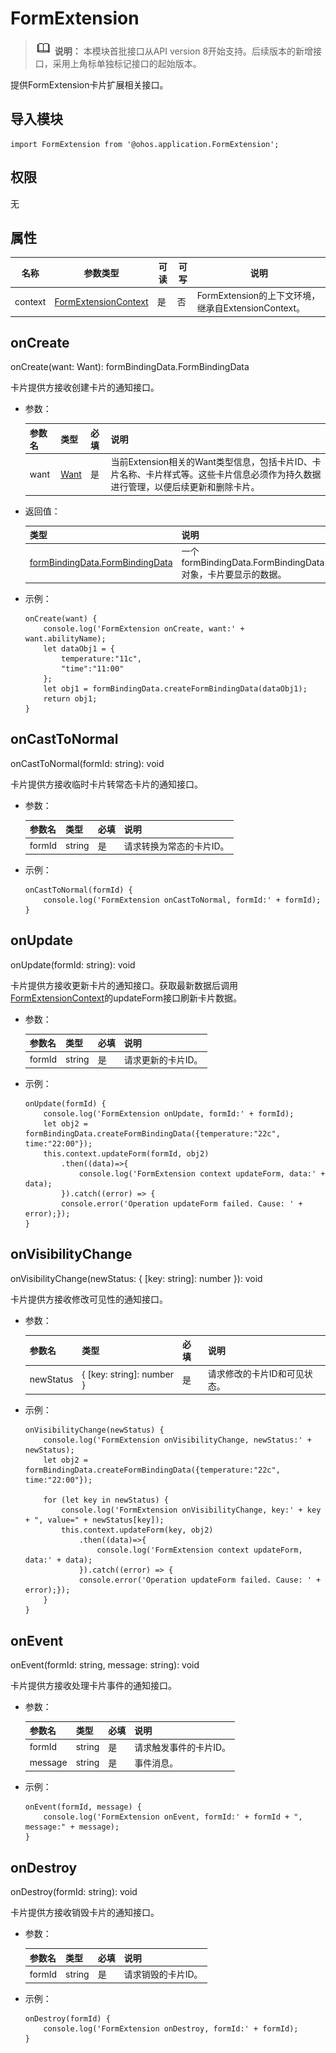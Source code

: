 # FormExtension

> ![icon-note.gif](public_sys-resources/icon-note.gif) **说明：**
> 本模块首批接口从API version 8开始支持。后续版本的新增接口，采用上角标单独标记接口的起始版本。

提供FormExtension卡片扩展相关接口。

## 导入模块

```
import FormExtension from '@ohos.application.FormExtension';
```

## 权限

无

## 属性

| 名称    | 参数类型                                                | 可读 | 可写 | 说明                                                |
| ------- | ------------------------------------------------------- | ---- | ---- | --------------------------------------------------- |
| context | [FormExtensionContext](js-apis-formextensioncontext.md) | 是   | 否   | FormExtension的上下文环境，继承自ExtensionContext。 |

## onCreate

onCreate(want: Want): formBindingData.FormBindingData

卡片提供方接收创建卡片的通知接口。

- 参数：

  | 参数名 | 类型                                   | 必填 | 说明                                                         |
  | ------ | -------------------------------------- | ---- | ------------------------------------------------------------ |
  | want   | [Want](js-apis-featureAbility.md#want) | 是   | 当前Extension相关的Want类型信息，包括卡片ID、卡片名称、卡片样式等。这些卡片信息必须作为持久数据进行管理，以便后续更新和删除卡片。 |

- 返回值：

  | 类型                                                         | 说明                                                        |
  | ------------------------------------------------------------ | ----------------------------------------------------------- |
  | [formBindingData.FormBindingData](js-apis-formbindingdata.md#formbindingdata) | 一个formBindingData.FormBindingData对象，卡片要显示的数据。 |

- 示例：

  ```
  onCreate(want) {
      console.log('FormExtension onCreate, want:' + want.abilityName);
      let dataObj1 = {
          temperature:"11c",
          "time":"11:00"
      };
      let obj1 = formBindingData.createFormBindingData(dataObj1);
      return obj1;
  }
  ```

## onCastToNormal

onCastToNormal(formId: string): void

卡片提供方接收临时卡片转常态卡片的通知接口。

- 参数：

  | 参数名 | 类型   | 必填 | 说明                     |
  | ------ | ------ | ---- | ------------------------ |
  | formId | string | 是   | 请求转换为常态的卡片ID。 |

- 示例：

  ```
  onCastToNormal(formId) {
      console.log('FormExtension onCastToNormal, formId:' + formId);
  }
  ```

## onUpdate

onUpdate(formId: string): void

卡片提供方接收更新卡片的通知接口。获取最新数据后调用[FormExtensionContext](js-apis-formextensioncontext.md)的updateForm接口刷新卡片数据。

- 参数：

  | 参数名 | 类型   | 必填 | 说明               |
  | ------ | ------ | ---- | ------------------ |
  | formId | string | 是   | 请求更新的卡片ID。 |

- 示例：

  ```
  onUpdate(formId) {
      console.log('FormExtension onUpdate, formId:' + formId);
      let obj2 = formBindingData.createFormBindingData({temperature:"22c", time:"22:00"});
      this.context.updateForm(formId, obj2)
          .then((data)=>{
              console.log('FormExtension context updateForm, data:' + data);
          }).catch((error) => {
          console.error('Operation updateForm failed. Cause: ' + error);});
  }
  ```

## onVisibilityChange

onVisibilityChange(newStatus: { [key: string]: number }): void

卡片提供方接收修改可见性的通知接口。

- 参数：

  | 参数名    | 类型                      | 必填 | 说明                         |
  | --------- | ------------------------- | ---- | ---------------------------- |
  | newStatus | { [key: string]: number } | 是   | 请求修改的卡片ID和可见状态。 |

- 示例：

  ```
  onVisibilityChange(newStatus) {
      console.log('FormExtension onVisibilityChange, newStatus:' + newStatus);
      let obj2 = formBindingData.createFormBindingData({temperature:"22c", time:"22:00"});

      for (let key in newStatus) {
          console.log('FormExtension onVisibilityChange, key:' + key + ", value=" + newStatus[key]);
          this.context.updateForm(key, obj2)
              .then((data)=>{
                  console.log('FormExtension context updateForm, data:' + data);
              }).catch((error) => {
              console.error('Operation updateForm failed. Cause: ' + error);});
      }
  }
  ```

## onEvent

onEvent(formId: string, message: string): void

卡片提供方接收处理卡片事件的通知接口。

- 参数：

  | 参数名  | 类型   | 必填 | 说明                   |
  | ------- | ------ | ---- | ---------------------- |
  | formId  | string | 是   | 请求触发事件的卡片ID。 |
  | message | string | 是   | 事件消息。             |

- 示例：

  ```
  onEvent(formId, message) {
      console.log('FormExtension onEvent, formId:' + formId + ", message:" + message);
  }
  ```

## onDestroy

onDestroy(formId: string): void

卡片提供方接收销毁卡片的通知接口。

- 参数：

  | 参数名 | 类型   | 必填 | 说明               |
  | ------ | ------ | ---- | ------------------ |
  | formId | string | 是   | 请求销毁的卡片ID。 |

- 示例：

  ```
  onDestroy(formId) {
      console.log('FormExtension onDestroy, formId:' + formId);
  }
  ```